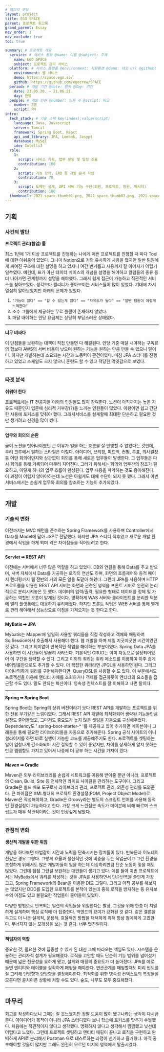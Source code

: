 ```yaml
---
# 페이지 셋팅
layout: project
title: EGO SPACE
parent: 프로젝트 회고록
grand_parent: Essay
nav_order: 1
nav_exclude: true
toc: true

summary: # 프로젝트 개요
  service: # 서비스 정보 @name: 이름 @subject: 주제
    name: EGO SPACE
    subject: 프로젝트 관리 서비스
  platform: # 서비스 플랫폼 @environment: 지원환경 @demo: 데모 url @github: 깃헙 url, @value: default -> n
    environment: 웹 서비스
    demo: https://space.ego.so/
    github: https://github.com/egocrew/SPACE
  period: # 개발 기간 @date: 범위 @day: 기간
    date: 21.05.20. ~ 21.06.21.
    day: 한달
  people: # 개발 인원 @number: 인원 수 @script: 비고
    number: 3명
    script: PM
intro:
  tech_stack: # 기술 스택 key(index):value(script)
    language: Java, Javascript
    server: Tomcat
    framework: Spring Boot, React
    api_and_library: JPA, Lombok, Jasypt
    database: MySql
    ide: IntelliJ
  role:
    1:
      script: 서비스 기획, 업무 분담 및 일정 조율
      contribution: 100
    2:
      script: 기능 정의, ERD 등 개발 문서 작성
      contribution: 70
    3:
      script: 도메인 설계, API 서버 기능 구현(회원, 프로젝트, 팀원, 메시지)
      contribution: 100
  thumbnail: 2021-space-thumb01.png, 2021-space-thumb02.png, 2021-space-thumb03.png, 2021-space-thumb04.png
---
```


## 기획
### 사건의 발단
**프로젝트 관리(협업) 툴**

최소 1년에 1개 이상 프로젝트를 진행하는 나에게 매번 프로젝트를 진행할 때 마다 Tool에 대한 아쉬움이 있었다. 그나마 Notion으로 거의 유사하게 사용을 했지만 일반 팀원에게 짜여진 구조에 대한 설명을 하고 있자니 여간 번거롭고 사용까지 잘 이어지기 어렵기 일쑤였다. 예컨데, 표가 아닌 데이터 베이스의 개념을 설명을 해야하고 컬럼들의 종류 등 더 나아가면 관계형까지 설명을 해야했다. 그래서 쉽게 접근이 가능하고 직관적인 서비스를 찾아보았다. 생각보다 퀄리티가 좋아보이는 서비스들이 많이 있었다. 기대에 차서 열심히 알아보았지만 아래의 문제가 있었다.

1. `"기능이 많다" == "할 수 있는게 많다" == "자유도가 높다" == "일반 팀원이 어렵게 느껴한다"`
2. 소수 그룹에게 제공하는 무료 플랜이 존재하지 않았다.
3. 매달 내야하는 인당 요금제는 상당히 부담스러운 상태였다.

---

**너무 비싸다**

이 단점들을 보완하는 대책이 직접 만들면 다 해결된다. 인당 기준 매달 내야하는 구독료의 합보다 AWS의 서버 비용이 낮으며 원하는 기능을 원하는 만큼 만들 수 있으니 말이다. 하지만 개발하는데 소요되는 시간과 노동력이 관건이였다. 마침 JPA 스터디를 진행하고 있었고 스케일도 크지 않으니 훈련도 할 수 있고 적당한 먹잇감으로 보였다.

---

### 타겟 분석
**쉬워야 한다**

프로젝트에는 IT 전공자들 이외의 인원들도 많이 참여한다. 노션이 아직까지는 높은 자유도 때문인지 입문에 심리적 거부감(?)을 느끼는 인원들이 많았다. 이왕이면 쉽고 간단한 사용에 포커스를 맞춰야 했다. 그래서서비스를 설계할때 최대한 단순하고 필요한 것만 챙기려고 신경을 많이 썼다.

---

**업무와 회의의 순환**

굳이 노션을 벗어나야했던 큰 이유가 일을 하는 흐름을 잘 반영할 수 없었다는 것인데, 우리 크루에서 일하는 스타일은 이렇다. 아이디어, 브리핑, 피드백, 컨펌, 투표, 의사결정 등 어떤 회의이던지와 상관없이 회의를 통해 새로운 업무들이 발생한다. 그 업무들은 다시 회의를 통해 기록되어 마무리 지어진다. 그러기 위해서는 회의와 업무간의 참조가 필요하고, 이렇게 하나의 업무 흐름이 완성된다. 업무 내용을 파악하는 것도 용이해진다. 이 과정이 어렵지 않아야하는데 노션은 아쉽게도 대체 수단이 되지 못 했다. 그래서 이번 서비스에서는 손쉽게 업무와 회의를 참조하는 기능이 추가되었다.

---

## 개발
### 기술적 변화
이전까지는 MVC 패턴을 준수하는 Spring Framework를 사용하며 Controller에서 Data를 Model에 담아 JSP로 전달했다. 하지만 JPA 스터디 직후였고 새로운 개발 환경에서 작업을 하게 되며 겪은 차이점들을 적어보려고 한다.

---

**Servlet ➡ REST API**

이전에는 서버에서 너무 많은 역할을 하고 있었다. DB와 연결을 통해 Data를 주고 받으며, 서버 자체에서 Data를 가공하는 로직의 연산도 하며, 화면의 흐름제어와 동적 페이지 렌더링까지 웹 전반의 거의 모든 일을 도맡아 해왔다. 그런데 JPA를 사용하며 HTTP 프로토콜을 이용한 REST API 서버는 화면과 관련된 영역을 프론트 서버로 완전히 논리적으로 분리시켜놓은 듯 했다. 데이터의 입력/출력, 필요한 형태로 데이터를 정제 및 가공하는 역할만 오롯이 맡게된 것이다. 명확하게 WAS 서버와 클라이언트를 분리한 덕분에 멀티 플랫폼에도 대응하기 유리해졌다. 하지만 프론트 작업은 WEB 서버를 통해 별개로 관리 해야해서 성능상으로 이점을 가져오지는 못 한다고 한다.

---

**MyBatis ➡ JPA**

Mybatis는 Mapper에 일일히 사용할 쿼리들을 직접 작성하고 객체와 매핑하여 SqlSession에서 호출해서 사용해야 했다. 웹 개발을 하며 제일 지긋지긋한 시간이였던 것 같다. 그리고 의미없이 반복적인 작업을 해야하는 부분이였다. Spring Data JPA를 사용하면 이 시간들이 말끔히 사라진다. 기본적인 CRUD는 이미 자동으로 설정되어있어 이 구간을 생략할 수 있다. 그리고 이외의 쿼리는 쿼리 메소드를 이용하여 아주 쉽게 네이밍룰만으로도 추가할 수 있다. 더 복잡한 쿼리라면 JPQL을 사용하면 된다. 그리고 다이나믹하게 쿼리를 구현해야한다면, QueryDSL을 사용할 수 도 있다. 이 부분에서도 프로젝션을 이용해 엔티티 자체를 조회하거나 객체를 접근하듯이 엔티티의 요소들을 접근할 수도 있다. 말도 안되는 혁신이다. 영속성 컨텍스트를 잘 이해하고 나면 말이다.

---

**Spring ➡ Spring Boot**

Spring Boot는 Spring의 상위 버전이라기 보다 REST API를 개발하는 프로젝트를 위한 전용 무기같은 느낌이였다. 그래서 REST API 개발에 최적화되어 생략된 기능들만큼 설정도 줄어들었고, 그마저도 중요도가 높지 않은 셋팅을 자동으로 구성해주었다. Dependency도 ' spring-boot-starter-* '를 제공하고 있어 추가하면 메이븐이나 그래들을 통해 필요한 라이브러리들을 자동으로 추가해준다. Spring 공식 사이트의 이니셜라이저를 하면 바로 실행이 가능한 코드를 제공해주기도 한다. 프로젝트를 셋팅하는 일이 엄청나게 간소화되어 시간 절약할 수 있어 좋았지만, 차이를 상세하게 알지 못하는 만큼 찜찜함도 가지고 있어서 나중에 더 공부 하는 시간을 가져야 겠다.

---

**Maven ➡ Gradle**

Maven은 외부 라이브러리를 손쉽게 네트워크를 이용해 받아줄 뿐만 아니라, 프로젝트의 Clean, Build, Site 등 전체적인 라이프 사이클을 관리하는 도구이다. 그리고 Gradle은 빌드 배포 도구로서 라이브러리 관리, 프로젝트 관리, 의존성 관리를 도와준다. 큰 차이점은 XML형태의 프로젝트 환경설정(POM, Project Object Model)로 Maven은 작성해야하고, Gradle은 Groovy라는 별도의 스크립트 언어를 사용해 동적인 환경설정이 가능하다고 한다. 가장 크게 느낀점은 속도가 메이븐에 비해 빠르며 스크립트가 매우 직관적이라는 것이 인상깊게 남았다.

---

### 관점적 변화
**생산적 개발을 위한 위임**

개발을 하다보면 마법같이 시간과 노력을 단축시키는 장치들이 있다. 반복문과 어노테이션같은 경우 그렇다. 그렇게 효율과 생산적인 것에 비중을 두는 직업군이고 그런 환경을 조성하게 위해서도 많은 개발자들이 일을 하는데 이상하리만큼 단순 노동이 잦을 때도 많았다. 그런데 점점 그런걸 보완하는 대안들이 생기고 있다. 예를 들어 이번 프로젝트에서는 MyBatis에서 쿼리를 작성하는 것을 JPA를 사용하면서 단순반복을 줄인게 가장 크고, Spring Framework의 Bean을 이용한 DI도 그렇다. 그리고 아직 공부를 해보지는 않았지만 DDD를 도입한 프로젝트를 본적이 있는데 중복 로직을 방지하는 등 유지보수의 이점도 있고 불필요한 작업들이 줄어들어 있었다.

다양한 방법으로 반복되는 일련의 작업들을 위임한다는 발상, 그것을 위해 한층 더 치밀하게 설계하며 핵심 로직에 더 집중한다. 백엔드의 묘미가 강화된 것 같다. 같은 결론을 두고도 더 나은 설계적, 운용적, 효율적인 방법을 채택하게 위해 항상 첨예하게 고민한다. 무너지지 않는 모래성을 보는 것 같다. 너무 멋진일이다.

---

**책임자의 역할**

중요한 것, 필요한 것에 집중할 수 있게 된 대신 그에 따라오는 책임도 있다. 시스템을 운용하는 관리자적 설계가 필요해졌다. 로직을 고안할 때도 단순히 기능 범위를 넘어섰기 때문에 넓은 전문성을 요하게 됐고, 설계와 매핑의 중요도가 더 높아졌다. JPA를 예로 들면 엔티티와 테이블을 정확하게 매핑을 해야한다. 연관관계를 매핑할때도 미리 빈도를 잘 고려해 단방향과 양방향을 결정해야한다. 최적화를 위한 영속성 컨텍스트의 특징들을 모른다면 골치아픈 상황에 처할 수도 있다. 숲도, 나무도 모두 중요해졌다.

---

## 마무리
회고를 작성하다보니 그때는 잘 못느꼈지만 정말 도움이 많이 됐구나라는 생각이 다시금 든다. 아이디어가 목적이 아니라 JPA 스터디였다 보니 학습에 포커스를 맞추기 수월했다. 처음에는 직관적이지 않다고 생각했다. 명확하지 않다고 생각해서 찜찜했고 낯선데 어렵다고 느꼈다. 그런데 프로젝트 셋팅하고 엔티티 매핑이 끝나고 로직을 구현하고 완벽하게 API로 분리해서 Postman 으로 테스트하는 과정이 신기하고 즐거웠다. 아직 공부해야할 것들이 많지만 그래도 완전히 모르던 미지의 영역에서 탈출시켰다.